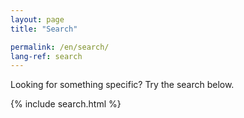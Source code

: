 ```yaml
---
layout: page
title: "Search"

permalink: /en/search/
lang-ref: search
---
```


Looking for something specific? Try the search below.

{% include search.html %}

